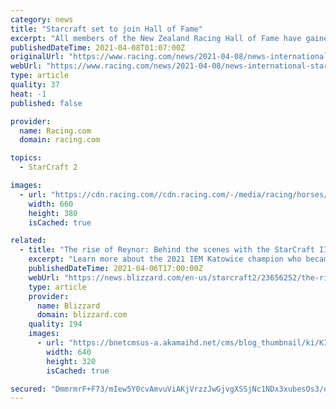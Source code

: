 ```yaml
---
category: news
title: "Starcraft set to join Hall of Fame"
excerpt: "All members of the New Zealand Racing Hall of Fame have gained induction through their own set of unique qualities, but if there’s one amongst the equine members that stands apart it is Starcraft. During the mid-2000s the big chestnut gained fame in both ..."
publishedDateTime: 2021-04-08T01:07:00Z
originalUrl: "https://www.racing.com/news/2021-04-08/news-international-starcraft-set-to-join-hall-of-fame"
webUrl: "https://www.racing.com/news/2021-04-08/news-international-starcraft-set-to-join-hall-of-fame"
type: article
quality: 37
heat: -1
published: false

provider:
  name: Racing.com
  domain: racing.com

topics:
  - StarCraft 2

images:
  - url: "https://cdn.racing.com//cdn.racing.com/-/media/racing/horses/s/starcraft-660x380raceimagescollection.jpg"
    width: 660
    height: 380
    isCached: true

related:
  - title: "The rise of Reynor: Behind the scenes with the StarCraft II sensation"
    excerpt: "Learn more about the 2021 IEM Katowice champion who became a professional at the age of 11."
    publishedDateTime: 2021-04-06T17:00:00Z
    webUrl: "https://news.blizzard.com/en-us/starcraft2/23656252/the-rise-of-reynor-behind-the-scenes-with-the-starcraft-ii-sensation"
    type: article
    provider:
      name: Blizzard
      domain: blizzard.com
    quality: 194
    images:
      - url: "https://bnetcmsus-a.akamaihd.net/cms/blog_thumbnail/ki/KIRS4QBACSBL1520554089697.jpg"
        width: 640
        height: 320
        isCached: true

secured: "DmmrmrF+F73/mIew5Y0cvAmvuViAKjVrzzJwGjvgXSSjNc1NDx3xubesOs3/o3nIeqwwAYf0Un6Rud8uuf6ISUgj9xAVh7wpk4cgr0n8RUZ/427oj0Qnu7aWLzyYJgQxQQSDP2sGC9psAgkWM7qamVRF7Fi5qAJsI4DAoyrrRSLF+U0i5w2Ujt4reZMgp/r/6T/EcrY0xFYIt0QR3innQS3Gt0SL6fTcjECq3ZRmta9/1Mz4aXaCrJUKNC2P4veVz6R6+N7Gc82V9BC6Ri2J53bWchgsSeVJcvkfIqu86VoJbK2/rsA/5EsVDWz3k88vpbhpTmJziouQI+xXG3fCJBQ6lJkneRqs3BfY5d8fb+E=;k9oaxI6FkBsRadBgJUwjwQ=="
---
```



